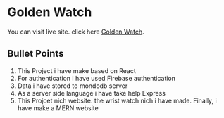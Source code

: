 # Golden Watch

You can visit live site. click here [Golden Watch](https://golden-watch.web.app/).

## Bullet Points
1. This Project i have make based on React
2. For authentication i have used Firebase authentication
3. Data i have stored to mondodb server
4. As a server side language i have take help Express 
5. This Projcet nich website. the wrist watch nich i have made. 
Finally, i have make a MERN website